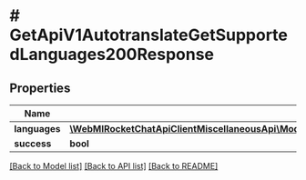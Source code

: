 # # GetApiV1AutotranslateGetSupportedLanguages200Response

## Properties

Name | Type | Description | Notes
------------ | ------------- | ------------- | -------------
**languages** | [**\WebMIRocketChatApiClientMiscellaneousApi\Model\GetApiV1AutotranslateGetSupportedLanguages200ResponseLanguagesInner[]**](GetApiV1AutotranslateGetSupportedLanguages200ResponseLanguagesInner.md) |  | [optional]
**success** | **bool** |  | [optional]

[[Back to Model list]](../../README.md#models) [[Back to API list]](../../README.md#endpoints) [[Back to README]](../../README.md)
